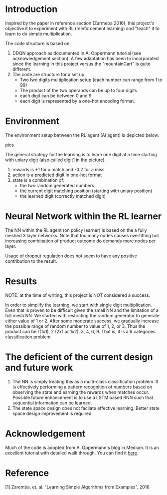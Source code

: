 # Introduction 

Inspired by the paper in reference section (Zarmeba 2016), this project's objective it to experiment with RL (reinforcement learning) and "teach" it to learn to do simple multiplication. 

The code structure is based on:
1. DDQN approach as documented in A. Oppermann tutorial (see acknowledgement section).  A few adaptation has been to incorporated since the learning in this project versus the "mountainCart" is quite different. 
2. The code are structure for a set up:
   - Two two digits multiplication setup (each number can range from 1 to 99)
   - The product of the two operands can be up to four digits
   - each digit can be between 0 and 9
   - each digit is represented by a one-hot encoding format.

# Environment 

The environment setup between the RL agent (AI agent) is depicted below. 

[pics](https://github.com/dennylslee/Multiplication-deepRL/blob/master/Multiplication-game-env-setup.png)

The general strategy for the learning is to learn one digit at a time starting with uniary digit (also called digit1 in the picture). 

1. rewards is +1 for a match and -0.2 for a miss
2. action is a predicted digit in one-hot format
3. state is a combination of:
   - the two random generated numbers
   - the current digit matching position (starting with uniary position)
   - the learned digit (correctly matched digit)

# Neural Network within the RL learner

The NN within the RL agent (on policy learner) is based on the a fully meshed 3 layer networks.  Note that too many nodes causes overfitting but increasing combination of product outcome do demands more nodes per layer. 

Usage of dropout regulation does not seem to have any positive contribution to the result.

# Results

NOTE: at the time of writing, this project is NOT considered a success. 

In order to simplify the learning, we start with single digit multiplication.  Even that is proven to be difficult given the small NN and the limitation of a full mesh NN. We started with restricting the random generator to generate either value of 1 or 2.  After some moderate success, we gradually increase the possible range of random number to value of 1, 2, or 3. Thus the product can be 1(1x1), 2 (2x1 or 1x2), 3, 4, 6, 9.  That is, it is a 6 categories classification problem. 


# The deficient of the current design and future work

1. The NN is simply treating this as a multi-class classification problem.  It is effectively performing a pattern recognition of numbers based on observing the state and earning the rewards when matches occur.  Possible future enhancement is to use a LSTM based RNN such that sequential information can be learned. 
2. The state space design does not facilate effective learning. Better state space design improvement is required. 

# Acknowledgement 

Much of the code is adopted from A. Oppermann's blog in Medium. It is an excellent tutorial with detailed walk through. You can find it [here](https://towardsdatascience.com/self-learning-ai-agents-part-ii-deep-q-learning-b5ac60c3f47).


# Reference

[1] Zaremba, et. al. "Learning Simple Algorithms from Examples", 2016